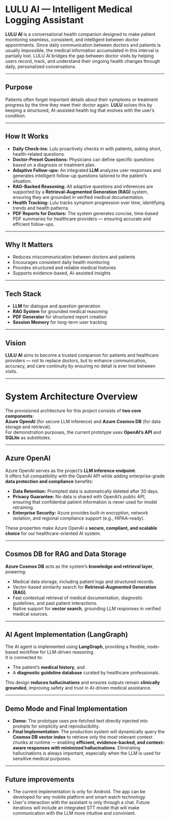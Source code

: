 ﻿# LULU AI — Intelligent Medical Logging Assistant

**LULU AI** is a conversational health companion designed to make patient monitoring seamless, consistent, and intelligent between doctor appointments.
Since daily communication between doctors and patients is usually impossible, the medical information accumulated in this interval is partially lost.
LULU AI bridges the gap between doctor visits by helping users record, track, and understand their ongoing health changes through daily, personalized conversations. 

---

## Purpose
Patients often forget important details about their symptoms or treatment progress by the time they meet their doctor again. **LULU** solves this by keeping a structured, AI-assisted health log that evolves with the user’s condition.

---

## How It Works
- **Daily Check-ins:** Lulu proactively checks in with patients, asking short, health-related questions.  
- **Doctor-Preset Questions:** Physicians can define specific questions based on a diagnosis or treatment plan.  
- **Adaptive Follow-ups:** An integrated **LLM** analyzes user responses and generates intelligent follow-up questions tailored to the patient’s situation.  
- **RAG-Backed Reasoning:** All adaptive questions and inferences are supported by a **Retrieval-Augmented Generation (RAG)** system, ensuring they are grounded in verified medical documentation.  
- **Health Tracking:** Lulu tracks symptom progression over time, identifying trends and health patterns.  
- **PDF Reports for Doctors:** The system generates concise, time-based PDF summaries for healthcare providers — ensuring accurate and efficient follow-ups.

---

## Why It Matters
- Reduces miscommunication between doctors and patients  
- Encourages consistent daily health monitoring  
- Provides structured and reliable medical histories  
- Supports evidence-based, AI-assisted insights  

---

## Tech Stack
- **LLM** for dialogue and question generation  
- **RAG System** for grounded medical reasoning  
- **PDF Generator** for structured report creation  
- **Session Memory** for long-term user tracking  

---

## Vision
**LULU AI** aims to become a trusted companion for patients and healthcare providers — not to replace doctors, but to enhance communication, accuracy, and care continuity by ensuring no detail is ever lost between visits.


-----------------------------------

# System Architecture Overview

The provisioned architecture for this project consists of **two core components**:  
**Azure OpenAI** (for secure LLM inference) and **Azure Cosmos DB** (for data storage and retrieval).  
For demonstration purposes, the current prototype uses **OpenAI’s API** and **SQLite** as substitutes.

---

## Azure OpenAI

Azure OpenAI serves as the project’s **LLM inference endpoint**.  
It offers full compatibility with the OpenAI API while adding enterprise-grade **data protection and compliance** benefits:

- **Data Retention:** Prompted data is automatically deleted after 30 days.  
- **Privacy Guarantee:** No data is shared with OpenAI’s public API, ensuring that confidential patient information is never used for model retraining.  
- **Enterprise Security:** Azure provides built-in encryption, network isolation, and regional compliance support (e.g., HIPAA-ready).

These properties make Azure OpenAI a **secure, compliant, and scalable choice** for our healthcare-oriented AI system.

---

## Cosmos DB for RAG and Data Storage

**Azure Cosmos DB** acts as the system’s **knowledge and retrieval layer**, powering:

- Medical data storage, including patient logs and structured records.  
- Vector-based similarity search for **Retrieval-Augmented Generation (RAG)**.  
- Fast contextual retrieval of medical documentation, diagnostic guidelines, and past patient interactions.
- Native support for **vector search**, grounding LLM responses in verified medical sources.  

---

## AI Agent Implementation (LangGraph)

The AI agent is implemented using **LangGraph**, providing a flexible, node-based workflow for LLM-driven reasoning.  
It is connected to:

- The patient’s **medical history**, and  
- A **diagnostic guideline database** curated by healthcare professionals.

This design **reduces hallucinations** and ensures outputs remain **clinically grounded**, improving safety and trust in AI-driven medical assistance.

---

## Demo Mode and Final Implementation

- **Demo:** The prototype uses pre-fetched text directly injected into prompts for simplicity and reproducibility.  
- **Final Implementation:** The production system will dynamically query the **Cosmos DB vector index** to retrieve only the most relevant context chunks at runtime — enabling **efficient, evidence-backed, and context-aware responses with minimized hallucinations**. Eliminating hallucinations is always important, especially when the LLM is used for sensitive medical purposes.


---
## Future improvements
- The current implementation is only for Android. The app can be developed for any mobile platform and smart watch technology.
- User's interaction with the assistant is only through a chat. Future iterations will include an integrated STT model that will make communication with the LLM more intuitive and convinient.



